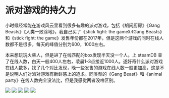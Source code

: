 # 派对游戏的持久力

小时候经常能在游戏风云里看到很多有趣的派对游戏，包括《胡闹厨房》《Gang Beasts》《人类一败涂地》，我自己买了《stick fight: the game》.《Gang Beasts》和《stick fight: the game》发售年份都在2017年，但是这两个游戏的同时在线人数都不是很多，每天的峰值分别为600，1000左右。

本来想玩玩火柴人，但是进了在线匹配的box发现半天没一个人。上 steamDB 查了在线人数，白天一般400人左右，凌晨1-3点接近1000人。遂好奇什么派对游戏在线人数多，找了几个对比发现，晚一些发售的游戏在线人数一般更加高，这是不是说明人们对派对游戏有新鲜感上的追求。同类型的《Gang Beast》和《animal party》在线人数完全没法比，但是我感觉两者没啥区别。

![](https://cdn.jsdelivr.net/gh/beef-potato/images-hosting@master/blog/overcooked.6bssdnp9nco0.webp)
![](https://cdn.jsdelivr.net/gh/beef-potato/images-hosting@master/blog/gangbeasts.25mfb3wkxujk.webp)
![](https://cdn.jsdelivr.net/gh/beef-potato/images-hosting@master/blog/animal-party.184frso8tsdc.webp)
![](https://cdn.jsdelivr.net/gh/beef-potato/images-hosting@master/blog/stickfight.58xil6yp46w0.webp)
![](https://cdn.jsdelivr.net/gh/beef-potato/images-hosting@master/blog/fallguys.1okazlgey1fk.webp)